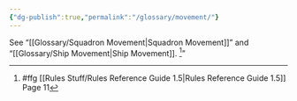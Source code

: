 ```yaml
---
{"dg-publish":true,"permalink":"/glossary/movement/"}
---
```


See “[[Glossary/Squadron Movement\|Squadron Movement]]” and “[[Glossary/Ship Movement\|Ship Movement]]. [^1]”

[^1]: #ffg [[Rules Stuff/Rules Reference Guide 1.5\|Rules Reference Guide 1.5]] Page 11